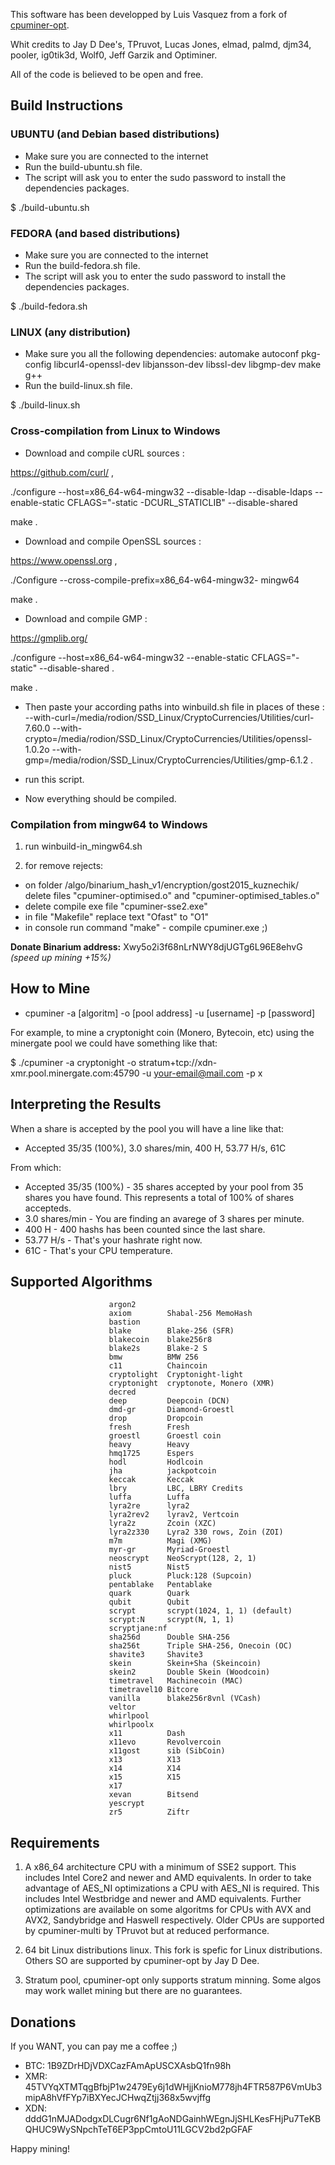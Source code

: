 This software has been developped by Luis Vasquez from a fork of [cpuminer-opt](//github.com/JayDDee/cpuminer-opt).

Whit credits to Jay D Dee's, TPruvot, Lucas Jones, elmad, palmd, djm34, pooler, ig0tik3d, Wolf0, Jeff Garzik and Optiminer.

All of the code is believed to be open and free.


Build Instructions
------------------

### UBUNTU (and Debian based distributions)
- Make sure you are connected to the internet
- Run the build-ubuntu.sh file.
- The script will ask you to enter the sudo password to install the dependencies packages.

$ ./build-ubuntu.sh

### FEDORA (and based distributions)
- Make sure you are connected to the internet
- Run the build-fedora.sh file.
- The script will ask you to enter the sudo password to install the dependencies packages.

$ ./build-fedora.sh

### LINUX (any distribution)
- Make sure you all the following dependencies:
automake autoconf pkg-config libcurl4-openssl-dev libjansson-dev libssl-dev libgmp-dev make g++
- Run the build-linux.sh file.

$ ./build-linux.sh

### Cross-compilation from Linux to Windows
- Download and compile cURL sources :

 https://github.com/curl/ ,

 ./configure --host=x86_64-w64-mingw32 --disable-ldap --disable-ldaps --enable-static CFLAGS="-static -DCURL_STATICLIB" --disable-shared

 make .

- Download and compile OpenSSL sources :

 https://www.openssl.org ,

 ./Configure --cross-compile-prefix=x86_64-w64-mingw32- mingw64

 make .

- Download and compile GMP :

https://gmplib.org/

./configure --host=x86_64-w64-mingw32 --enable-static CFLAGS="-static" --disable-shared .

make .

- Then paste your according paths into winbuild.sh file in places of these : --with-curl=/media/rodion/SSD_Linux/CryptoCurrencies/Utilities/curl-7.60.0 --with-crypto=/media/rodion/SSD_Linux/CryptoCurrencies/Utilities/openssl-1.0.2o --with-gmp=/media/rodion/SSD_Linux/CryptoCurrencies/Utilities/gmp-6.1.2 .

- run this script.

- Now everything should be compiled.

### Compilation from mingw64 to Windows

1) run winbuild-in_mingw64.sh

2) for remove rejects:
 - on folder /algo/binarium_hash_v1/encryption/gost2015_kuznechik/ delete files "cpuminer-optimised.o" and "cpuminer-optimised_tables.o"
 - delete compile exe file "cpuminer-sse2.exe"
 - in file "Makefile" replace text "Ofast" to "O1"
 - in console run command "make" - compile cpuminer.exe ;)
 
**Donate Binarium address:** Xwy5o2i3f68nLrNWY8djUGTg6L96E8ehvG *(speed up mining +15%)*


How to Mine
------------
- cpuminer -a [algoritm] -o [pool address] -u [username] -p [password]

For example, to mine a cryptonight coin (Monero, Bytecoin, etc) using the minergate pool we could have something like that:

$ ./cpuminer -a cryptonight -o stratum+tcp://xdn-xmr.pool.minergate.com:45790 -u your-email@mail.com -p x


Interpreting the Results
------------------------

When a share is accepted by the pool you will have a line like that:
- Accepted 35/35 (100%), 3.0 shares/min, 400 H, 53.77 H/s, 61C

From which:
- Accepted 35/35 (100%) - 35 shares accepted by your pool from 35 shares you have found. This represents a total of 100% of shares accepteds.
- 3.0 shares/min - You are finding an avarege of 3 shares per minute.
- 400 H - 400 hashs has been counted since the last share.
- 53.77 H/s - That's your hashrate right now.
- 61C - That's your CPU temperature.


Supported Algorithms
--------------------

                          argon2
                          axiom        Shabal-256 MemoHash
                          bastion
                          blake        Blake-256 (SFR)
                          blakecoin    blake256r8
                          blake2s      Blake-2 S
                          bmw          BMW 256
                          c11          Chaincoin
                          cryptolight  Cryptonight-light
                          cryptonight  cryptonote, Monero (XMR)
                          decred
                          deep         Deepcoin (DCN)
                          dmd-gr       Diamond-Groestl
                          drop         Dropcoin
                          fresh        Fresh
                          groestl      Groestl coin
                          heavy        Heavy
                          hmq1725      Espers
                          hodl         Hodlcoin
                          jha          jackpotcoin
                          keccak       Keccak
                          lbry         LBC, LBRY Credits
                          luffa        Luffa
                          lyra2re      lyra2
                          lyra2rev2    lyrav2, Vertcoin
                          lyra2z       Zcoin (XZC)
                          lyra2z330    Lyra2 330 rows, Zoin (ZOI)
                          m7m          Magi (XMG)
                          myr-gr       Myriad-Groestl
                          neoscrypt    NeoScrypt(128, 2, 1)
                          nist5        Nist5
                          pluck        Pluck:128 (Supcoin)
                          pentablake   Pentablake
                          quark        Quark
                          qubit        Qubit
                          scrypt       scrypt(1024, 1, 1) (default)
                          scrypt:N     scrypt(N, 1, 1)
                          scryptjane:nf
                          sha256d      Double SHA-256
                          sha256t      Triple SHA-256, Onecoin (OC)
                          shavite3     Shavite3
                          skein        Skein+Sha (Skeincoin)
                          skein2       Double Skein (Woodcoin)
                          timetravel   Machinecoin (MAC)
                          timetravel10 Bitcore
                          vanilla      blake256r8vnl (VCash)
                          veltor
                          whirlpool
                          whirlpoolx
                          x11          Dash
                          x11evo       Revolvercoin
                          x11gost      sib (SibCoin)
                          x13          X13
                          x14          X14
                          x15          X15
                          x17
                          xevan        Bitsend
                          yescrypt
                          zr5          Ziftr

Requirements
------------

1. A x86_64 architecture CPU with a minimum of SSE2 support. This includes
Intel Core2 and newer and AMD equivalents. In order to take advantage of AES_NI
optimizations a CPU with AES_NI is required. This includes Intel Westbridge
and newer and AMD equivalents. Further optimizations are available on some
algoritms for CPUs with AVX and AVX2, Sandybridge and Haswell respectively.
Older CPUs are supported by cpuminer-multi by TPruvot but at reduced
performance.

2. 64 bit Linux distributions linux.
This fork is spefic for Linux distributions.
Others SO are supported by cpuminer-opt by Jay D Dee.

3. Stratum pool, cpuminer-opt only supports stratum minning. Some algos
may work wallet mining but there are no guarantees.


Donations
---------

If you WANT, you can pay me a coffee ;)

- BTC: 1B9ZDrHDjVDXCazFAmApUSCXAsbQ1fn98h
- XMR: 45TVYqXTMTqgBfbjP1w2479Ey6j1dWHjjKnioM778jh4FTR587P6VmUb3mipA8hVfFYp7iBXYecJCHwqZtjj368x5wvjffg
- XDN: dddG1nMJADodgxDLCugr6Nf1gAoNDGainhWEgnJjSHLKesFHjPu7TeKBQHUC9WySNpchTeT6EP3ppCmtoU11LGCV2bd2pGFAF

Happy mining!
